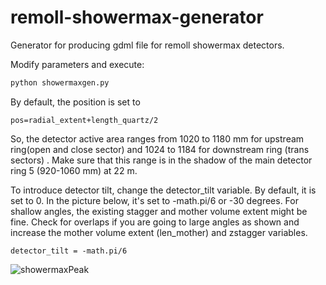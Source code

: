 # remoll-showermax-generator
Generator for producing gdml file for remoll showermax detectors.


Modify parameters and execute:
```python
python showermaxgen.py
````

By default, the position is set to
```
pos=radial_extent+length_quartz/2
```
So, the detector active area ranges from 1020 to 1180 mm for upstream ring(open and close sector) and 1024 to 1184 for downstream ring (trans sectors) . Make sure that this range is in the shadow of the main detector ring 5 (920-1060 mm) at 22 m. 

To introduce detector tilt, change the detector_tilt variable. By default, it is set to 0. In the picture below, it's set to -math.pi/6 or -30 degrees. For shallow angles, the existing stagger and mother volume extent might be fine. Check for overlaps if you are going to large angles as shown and increase the mother volume extent (len_mother) and zstagger variables.
```
detector_tilt = -math.pi/6
```

![showermaxPeak](https://user-images.githubusercontent.com/7409132/124005187-66f00c00-d99e-11eb-8b68-e994946d7a48.JPG)

